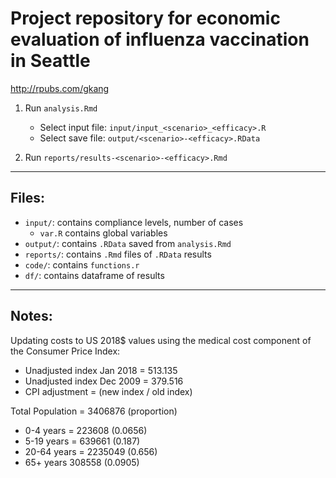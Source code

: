 # Project repository for economic evaluation of influenza vaccination in Seattle
http://rpubs.com/gkang

1. Run `analysis.Rmd`
    - Select input file: `input/input_<scenario>_<efficacy>.R`
    - Select save file: `output/<scenario>-<efficacy>.RData`

2. Run `reports/results-<scenario>-<efficacy>.Rmd`



---
## Files:

- `input/`: contains compliance levels, number of cases
  - `var.R` contains global variables
- `output/`: contains `.RData` saved from `analysis.Rmd`
- `reports/`: contains `.Rmd` files of `.RData` results
- `code/`: contains `functions.r`
- `df/`: contains dataframe of results



---
## Notes:

Updating costs to US 2018$ values using the medical cost component of the Consumer Price Index:
- Unadjusted index Jan 2018 = 513.135
- Unadjusted index Dec 2009 = 379.516
- CPI adjustment = (new index / old index)

Total Population = 3406876 (proportion)
- 0-4 years = 223608 (0.0656)
- 5-19 years = 639661 (0.187)
- 20-64 years = 2235049 (0.656)
- 65+ years 308558 (0.0905)